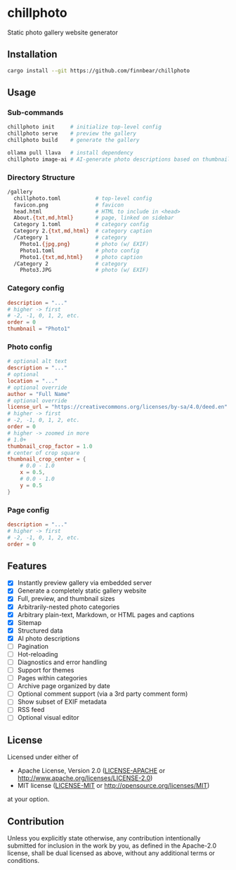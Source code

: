 # chillphoto
Static photo gallery website generator

## Installation
```sh
cargo install --git https://github.com/finnbear/chillphoto
```

## Usage

### Sub-commands
```sh
chillphoto init     # initialize top-level config
chillphoto serve    # preview the gallery
chillphoto build    # generate the gallery

ollama pull llava   # install dependency
chillphoto image-ai # AI-generate photo descriptions based on thumbnails
```

### Directory Structure

```sh
/gallery
  chillphoto.toml           # top-level config
  favicon.png               # favicon
  head.html                 # HTML to include in <head>
  About.{txt,md,html}       # page, linked on sidebar
  Category 1.toml           # category config
  Category 2.{txt,md,html}  # category caption
  /Category 1               # category
    Photo1.{jpg,png}        # photo (w/ EXIF)
    Photo1.toml             # photo config
    Photo1.{txt,md,html}    # photo caption
  /Category 2               # category
    Photo3.JPG              # photo (w/ EXIF)
```

### Category config

```toml
description = "..."
# higher -> first
# -2, -1, 0, 1, 2, etc.
order = 0
thumbnail = "Photo1"
```

### Photo config

```toml
# optional alt text
description = "..."
# optional
location = "..."
# optional override
author = "Full Name"
# optional override
license_url = "https://creativecommons.org/licenses/by-sa/4.0/deed.en"
# higher -> first
# -2, -1, 0, 1, 2, etc.
order = 0
# higher -> zoomed in more
# 1.0+
thumbnail_crop_factor = 1.0
# center of crop square
thumbnail_crop_center = {
    # 0.0 - 1.0
    x = 0.5,
    # 0.0 - 1.0
    y = 0.5
}
```

### Page config

```toml
description = "..."
# higher -> first
# -2, -1, 0, 1, 2, etc.
order = 0
```

## Features
- [x] Instantly preview gallery via embedded server
- [x] Generate a completely static gallery website
- [x] Full, preview, and thumbnail sizes
- [x] Arbitrarily-nested photo categories
- [x] Arbitrary plain-text, Markdown, or HTML pages and captions
- [x] Sitemap
- [x] Structured data
- [x] AI photo descriptions
- [ ] Pagination
- [ ] Hot-reloading
- [ ] Diagnostics and error handling
- [ ] Support for themes
- [ ] Pages within categories
- [ ] Archive page organized by date
- [ ] Optional comment support (via a 3rd party comment form)
- [ ] Show subset of EXIF metadata
- [ ] RSS feed
- [ ] Optional visual editor

## License

Licensed under either of

 * Apache License, Version 2.0
   ([LICENSE-APACHE](LICENSE-APACHE) or http://www.apache.org/licenses/LICENSE-2.0)
 * MIT license
   ([LICENSE-MIT](LICENSE-MIT) or http://opensource.org/licenses/MIT)

at your option.

## Contribution

Unless you explicitly state otherwise, any contribution intentionally submitted
for inclusion in the work by you, as defined in the Apache-2.0 license, shall be
dual licensed as above, without any additional terms or conditions.
